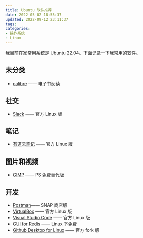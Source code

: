 ```yaml
---
title: Ubuntu 软件推荐
date: 2022-05-02 18:55:37
updated: 2022-09-12 23:11:37
tags:
categories:
- 操作系统
- Linux
---
```


我目前在家常用系统是 Ubuntu 22.04。下面记录一下我常用的软件。

<!-- more -->

## 未分类

- [calibre](https://calibre-ebook.com/) —— 电子书阅读

## 社交

- [Slack](https://slack.com/) —— 官方 Linux 版

## 笔记

- [有道云笔记](https://note.youdao.com/) —— 官方 Linux 版

## 图片和视频

- [GIMP](https://www.gimp.org/) —— PS 免费替代版

## 开发

- [Postman](https://www.postman.com/)—— SNAP 商店版
- [VirtualBox](https://www.virtualbox.org/) —— 官方 Linux 版
- [Visual Studio Code](https://code.visualstudio.com/) —— 官方 Linux 版
- [GUI for Redis](https://resp.app/) —— Linux 下免费
- [Github Desktop for Linux](https://github.com/shiftkey/desktop) —— 官方 fork 版